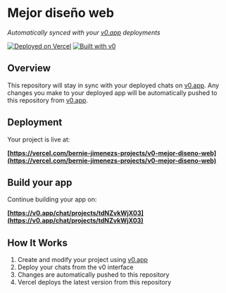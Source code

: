 # Mejor diseño web

*Automatically synced with your [v0.app](https://v0.app) deployments*

[![Deployed on Vercel](https://img.shields.io/badge/Deployed%20on-Vercel-black?style=for-the-badge&logo=vercel)](https://vercel.com/bernie-jimenezs-projects/v0-mejor-diseno-web)
[![Built with v0](https://img.shields.io/badge/Built%20with-v0.app-black?style=for-the-badge)](https://v0.app/chat/projects/tdNZvkWjX03)

## Overview

This repository will stay in sync with your deployed chats on [v0.app](https://v0.app).
Any changes you make to your deployed app will be automatically pushed to this repository from [v0.app](https://v0.app).

## Deployment

Your project is live at:

**[https://vercel.com/bernie-jimenezs-projects/v0-mejor-diseno-web](https://vercel.com/bernie-jimenezs-projects/v0-mejor-diseno-web)**

## Build your app

Continue building your app on:

**[https://v0.app/chat/projects/tdNZvkWjX03](https://v0.app/chat/projects/tdNZvkWjX03)**

## How It Works

1. Create and modify your project using [v0.app](https://v0.app)
2. Deploy your chats from the v0 interface
3. Changes are automatically pushed to this repository
4. Vercel deploys the latest version from this repository
